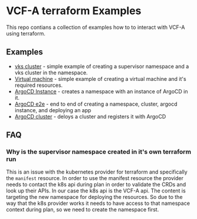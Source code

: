 # VCF-A terraform Examples

This repo contians a collection of examples how to to interact with VCF-A using terraform. 




## Examples

* [vks cluster](./vks-cluster) -  simple example of creating a supervisor namespace and a vks cluster in the namespace.
* [Virtual machine](./virtual-machine) - simple example of creating a virtual machine and it's required resources.
* [ArgoCD Instance](./argocd/) -  creates a namespace with an instance of ArgoCD in it.
* [ArgoCD e2e](./argo-e2e/) -  end to end of creating a namespace, cluster, argocd instance, and deploying an app
* [ArgoCD cluster](./argocd-cluster/) - deloys a cluster and registers it with ArgoCD


## FAQ

### Why is the supervisor namespace created in it's own terraform run

This is an issue with the kubernetes provider for terraform and specifically the `manifest` resource. In order to use the manifest resource the provider needs to contact the k8s api during plan in order to validate the CRDs and look up their APIs.  In our case the k8s api is the VCF-A api. The content is targeting the new namespace for deploying the resources. So due to the way that the k8s provider works it needs to have access to  that namespace context during plan, so we need to create the namespace first.